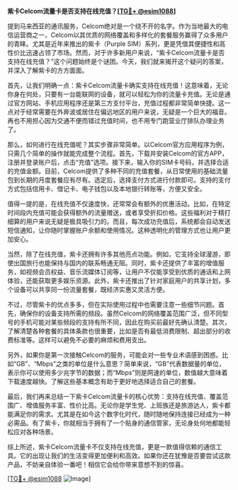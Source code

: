 **紫卡Celcom流量卡是否支持在线充值？[[TG💪+ @esim1088](https://t.me/s/esim1088)]**

提到马来西亚的通讯服务，Celcom绝对是一个绕不开的名字。作为当地最大的电信运营商之一，Celcom以其优质的网络覆盖和多样化的套餐服务赢得了众多用户的青睐。尤其是近年来推出的紫卡（Purple SIM）系列，更是凭借其便捷性和高性价比迅速占领了市场。然而，对于许多新用户来说，“紫卡Celcom流量卡是否支持在线充值？”这个问题始终是个谜团。今天，我们就来揭开这个疑问的答案，并深入了解紫卡的方方面面。

首先，让我们明确一点：紫卡Celcom流量卡确实支持在线充值！这意味着，无论你身在何处，只要有一台能联网的设备，就可以轻松为你的流量卡充值。无论是通过官方网站、手机应用程序还是第三方支付平台，充值过程都非常简单快捷。这一点对于经常需要在外奔波或居住在偏远地区的用户来说，无疑是一个巨大的福音。再也不用担心因为交通不便而错过充值时间，也不用专门跑营业厅排队办理业务了。

那么，如何进行在线充值呢？其实步骤非常简单。以Celcom官方应用程序为例，只需几个简单的操作就能完成整个流程。首先，下载并安装Celcom的官方APP，注册并登录账户后，点击“充值”选项。接下来，输入你的SIM卡号码，并选择合适的充值金额。目前，Celcom提供了多种不同的充值套餐，从日常使用的基础流量包到长期的月度套餐应有尽有。选定后，选择支付方式进行付款即可。支持的支付方式包括信用卡、借记卡、电子钱包以及本地银行转账等，方便又安全。

值得一提的是，在线充值不仅速度快，还常常会有额外的优惠活动。比如，在特定时间段内充值可能会获得额外的流量赠送，或者享受折扣价格。这些福利对于精打细算的用户来说无疑是极具吸引力的。而且，每次成功充值后，系统都会自动发送短信通知，让你随时掌握账户余额和使用情况。这种透明化的管理方式也让用户更加安心。

当然，除了在线充值，紫卡还拥有许多其他亮点功能。例如，它支持全球漫游，即使出国旅行也能保持与国内的联系畅通无阻。同时，紫卡还提供了丰富的增值服务，如视频会员权益、音乐流媒体订阅等，让用户不仅能享受到优质的通话和上网体验，还能获取更多娱乐资源。此外，紫卡还推出了针对家庭用户的共享计划，多个设备可以共享同一份流量套餐，既经济实惠又灵活方便。

不过，尽管紫卡的优点多多，但在实际使用过程中也需要注意一些细节问题。首先，确保你的设备支持所需的频段。虽然Celcom的网络覆盖范围广泛，但不同型号的手机可能对某些频段的支持有所不同，因此在购买前最好先确认清楚。其次，了解清楚各种套餐的具体条款也很重要，比如是否有最低消费限制、超出部分的收费标准等。这样可以避免不必要的麻烦和费用支出。

另外，如果你是第一次接触Celcom的服务，可能会对一些专业术语感到困惑。比如“GB”、“Mbps”之类的单位是什么意思？简单来说，“GB”代表数据量的单位，表示你可以使用多少兆字节的数据；而“Mbps”则是网速的单位，数值越大意味着下载速度越快。了解这些基本概念有助于更好地选择适合自己的套餐。

最后，我们再来总结一下紫卡Celcom流量卡的核心优势：支持在线充值、覆盖范围广、增值服务丰富、性价比高。无论你是学生党、上班族还是旅游达人，紫卡都能满足你的需求。尤其是在如今这个数字化时代，随时随地保持连接已经成为一种必需品。有了紫卡，你就相当于拥有了一个贴身的通信管家，无论身处何地都能轻松应对各种场景。

综上所述，紫卡Celcom流量卡不仅支持在线充值，更是一款值得信赖的通信工具。它的出现让我们的生活变得更加便利和高效。如果你还在犹豫是否要尝试这款产品，不妨亲自体验一番吧！相信它会给你带来意想不到的惊喜。

[[TG💪+ @esim1088](https://t.me/s/esim1088) ![Image](https://i.postimg.cc/4NQfJmqS/Snipaste-2025-05-13-00-14-12.png)]